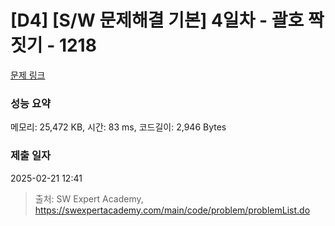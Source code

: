 # [D4] [S/W 문제해결 기본] 4일차 - 괄호 짝짓기 - 1218 

[문제 링크](https://swexpertacademy.com/main/code/problem/problemDetail.do?contestProbId=AV14eWb6AAkCFAYD) 

### 성능 요약

메모리: 25,472 KB, 시간: 83 ms, 코드길이: 2,946 Bytes

### 제출 일자

2025-02-21 12:41



> 출처: SW Expert Academy, https://swexpertacademy.com/main/code/problem/problemList.do